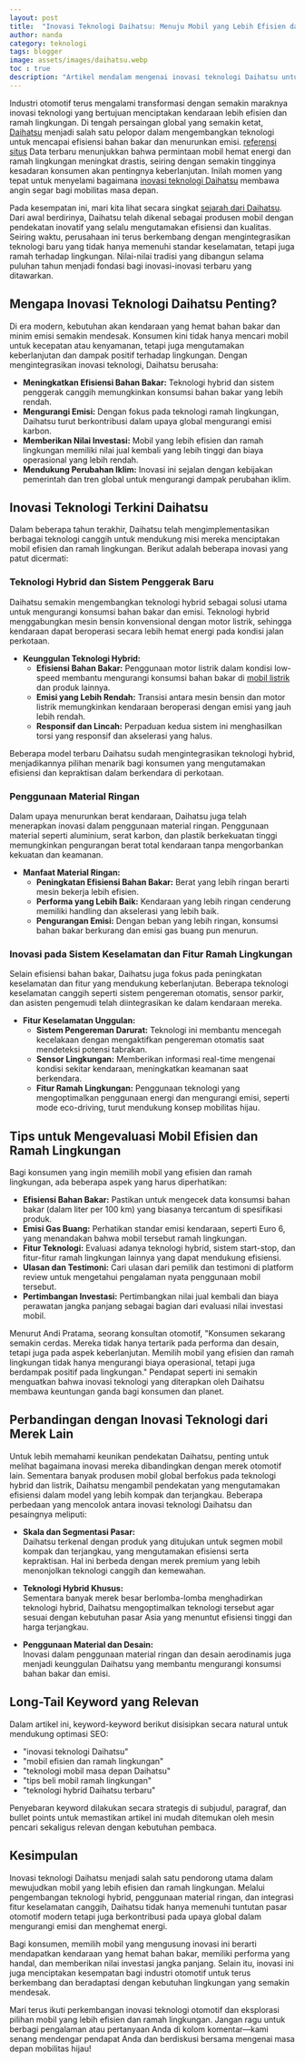 ```yaml
---
layout: post
title:  "Inovasi Teknologi Daihatsu: Menuju Mobil yang Lebih Efisien dan Ramah Lingkungan"
author: nanda
category: teknologi
tags: blogger
image: assets/images/daihatsu.webp
toc : true
description: "Artikel mendalam mengenai inovasi teknologi Daihatsu untuk menciptakan mobil yang lebih efisien dan ramah lingkungan, dengan ulasan lengkap tentang teknologi hybrid, material ringan, sistem penggerak baru, dan pendapat para ahli otomotif"
---
```


Industri otomotif terus mengalami transformasi dengan semakin maraknya inovasi teknologi yang bertujuan menciptakan kendaraan lebih efisien dan ramah lingkungan. Di tengah persaingan global yang semakin ketat, [Daihatsu](https://pediaku.id/bengkel-astra-daihatsu-indramayu/) menjadi salah satu pelopor dalam mengembangkan teknologi untuk mencapai efisiensi bahan bakar dan menurunkan emisi. [referensi situs](http://www.hepworthdaihatsu.com/) Data terbaru menunjukkan bahwa permintaan mobil hemat energi dan ramah lingkungan meningkat drastis, seiring dengan semakin tingginya kesadaran konsumen akan pentingnya keberlanjutan. Inilah momen yang tepat untuk menyelami bagaimana [inovasi teknologi Daihatsu](https://pediaku.id/inovasi-teknologi-daihatsu/) membawa angin segar bagi mobilitas masa depan.

Pada kesempatan ini, mari kita lihat secara singkat [sejarah dari Daihatsu](http://www.hepworthdaihatsu.com/info/sejarah-daihatsu-perjalanan-dari-awal-yang-sederhana/). Dari awal berdirinya, Daihatsu telah dikenal sebagai produsen mobil dengan pendekatan inovatif yang selalu mengutamakan efisiensi dan kualitas. Seiring waktu, perusahaan ini terus berkembang dengan mengintegrasikan teknologi baru yang tidak hanya memenuhi standar keselamatan, tetapi juga ramah terhadap lingkungan. Nilai-nilai tradisi yang dibangun selama puluhan tahun menjadi fondasi bagi inovasi-inovasi terbaru yang ditawarkan.

## Mengapa Inovasi Teknologi Daihatsu Penting?

Di era modern, kebutuhan akan kendaraan yang hemat bahan bakar dan minim emisi semakin mendesak. Konsumen kini tidak hanya mencari mobil untuk kecepatan atau kenyamanan, tetapi juga mengutamakan keberlanjutan dan dampak positif terhadap lingkungan. Dengan mengintegrasikan inovasi teknologi, Daihatsu berusaha:

- **Meningkatkan Efisiensi Bahan Bakar:** Teknologi hybrid dan sistem penggerak canggih memungkinkan konsumsi bahan bakar yang lebih rendah.
- **Mengurangi Emisi:** Dengan fokus pada teknologi ramah lingkungan, Daihatsu turut berkontribusi dalam upaya global mengurangi emisi karbon.
- **Memberikan Nilai Investasi:** Mobil yang lebih efisien dan ramah lingkungan memiliki nilai jual kembali yang lebih tinggi dan biaya operasional yang lebih rendah.
- **Mendukung Perubahan Iklim:** Inovasi ini sejalan dengan kebijakan pemerintah dan tren global untuk mengurangi dampak perubahan iklim.

## Inovasi Teknologi Terkini Daihatsu

Dalam beberapa tahun terakhir, Daihatsu telah mengimplementasikan berbagai teknologi canggih untuk mendukung misi mereka menciptakan mobil efisien dan ramah lingkungan. Berikut adalah beberapa inovasi yang patut dicermati:

### Teknologi Hybrid dan Sistem Penggerak Baru

Daihatsu semakin mengembangkan teknologi hybrid sebagai solusi utama untuk mengurangi konsumsi bahan bakar dan emisi. Teknologi hybrid menggabungkan mesin bensin konvensional dengan motor listrik, sehingga kendaraan dapat beroperasi secara lebih hemat energi pada kondisi jalan perkotaan.

- **Keunggulan Teknologi Hybrid:**
  - **Efisiensi Bahan Bakar:** Penggunaan motor listrik dalam kondisi low-speed membantu mengurangi konsumsi bahan bakar di [mobil listrik](https://pediaku.id/daftar-mobil-listrik-buatan-ford/) dan produk lainnya.
  - **Emisi yang Lebih Rendah:** Transisi antara mesin bensin dan motor listrik memungkinkan kendaraan beroperasi dengan emisi yang jauh lebih rendah.
  - **Responsif dan Lincah:** Perpaduan kedua sistem ini menghasilkan torsi yang responsif dan akselerasi yang halus.

Beberapa model terbaru Daihatsu sudah mengintegrasikan teknologi hybrid, menjadikannya pilihan menarik bagi konsumen yang mengutamakan efisiensi dan kepraktisan dalam berkendara di perkotaan.

### Penggunaan Material Ringan

Dalam upaya menurunkan berat kendaraan, Daihatsu juga telah menerapkan inovasi dalam penggunaan material ringan. Penggunaan material seperti aluminium, serat karbon, dan plastik berkekuatan tinggi memungkinkan pengurangan berat total kendaraan tanpa mengorbankan kekuatan dan keamanan.

- **Manfaat Material Ringan:**
  - **Peningkatan Efisiensi Bahan Bakar:** Berat yang lebih ringan berarti mesin bekerja lebih efisien.
  - **Performa yang Lebih Baik:** Kendaraan yang lebih ringan cenderung memiliki handling dan akselerasi yang lebih baik.
  - **Pengurangan Emisi:** Dengan beban yang lebih ringan, konsumsi bahan bakar berkurang dan emisi gas buang pun menurun.

### Inovasi pada Sistem Keselamatan dan Fitur Ramah Lingkungan

Selain efisiensi bahan bakar, Daihatsu juga fokus pada peningkatan keselamatan dan fitur yang mendukung keberlanjutan. Beberapa teknologi keselamatan canggih seperti sistem pengereman otomatis, sensor parkir, dan asisten pengemudi telah diintegrasikan ke dalam kendaraan mereka.

- **Fitur Keselamatan Unggulan:**
  - **Sistem Pengereman Darurat:** Teknologi ini membantu mencegah kecelakaan dengan mengaktifkan pengereman otomatis saat mendeteksi potensi tabrakan.
  - **Sensor Lingkungan:** Memberikan informasi real-time mengenai kondisi sekitar kendaraan, meningkatkan keamanan saat berkendara.
  - **Fitur Ramah Lingkungan:** Penggunaan teknologi yang mengoptimalkan penggunaan energi dan mengurangi emisi, seperti mode eco-driving, turut mendukung konsep mobilitas hijau.

## Tips untuk Mengevaluasi Mobil Efisien dan Ramah Lingkungan

Bagi konsumen yang ingin memilih mobil yang efisien dan ramah lingkungan, ada beberapa aspek yang harus diperhatikan:

- **Efisiensi Bahan Bakar:** Pastikan untuk mengecek data konsumsi bahan bakar (dalam liter per 100 km) yang biasanya tercantum di spesifikasi produk.
- **Emisi Gas Buang:** Perhatikan standar emisi kendaraan, seperti Euro 6, yang menandakan bahwa mobil tersebut ramah lingkungan.
- **Fitur Teknologi:** Evaluasi adanya teknologi hybrid, sistem start-stop, dan fitur-fitur ramah lingkungan lainnya yang dapat mendukung efisiensi.
- **Ulasan dan Testimoni:** Cari ulasan dari pemilik dan testimoni di platform review untuk mengetahui pengalaman nyata penggunaan mobil tersebut.
- **Pertimbangan Investasi:** Pertimbangkan nilai jual kembali dan biaya perawatan jangka panjang sebagai bagian dari evaluasi nilai investasi mobil.

Menurut Andi Pratama, seorang konsultan otomotif, "Konsumen sekarang semakin cerdas. Mereka tidak hanya tertarik pada performa dan desain, tetapi juga pada aspek keberlanjutan. Memilih mobil yang efisien dan ramah lingkungan tidak hanya mengurangi biaya operasional, tetapi juga berdampak positif pada lingkungan." Pendapat seperti ini semakin menguatkan bahwa inovasi teknologi yang diterapkan oleh Daihatsu membawa keuntungan ganda bagi konsumen dan planet.

## Perbandingan dengan Inovasi Teknologi dari Merek Lain

Untuk lebih memahami keunikan pendekatan Daihatsu, penting untuk melihat bagaimana inovasi mereka dibandingkan dengan merek otomotif lain. Sementara banyak produsen mobil global berfokus pada teknologi hybrid dan listrik, Daihatsu mengambil pendekatan yang mengutamakan efisiensi dalam model yang lebih kompak dan terjangkau. Beberapa perbedaan yang mencolok antara inovasi teknologi Daihatsu dan pesaingnya meliputi:

- **Skala dan Segmentasi Pasar:**  
  Daihatsu terkenal dengan produk yang ditujukan untuk segmen mobil kompak dan terjangkau, yang mengutamakan efisiensi serta kepraktisan. Hal ini berbeda dengan merek premium yang lebih menonjolkan teknologi canggih dan kemewahan.
  
- **Teknologi Hybrid Khusus:**  
  Sementara banyak merek besar berlomba-lomba menghadirkan teknologi hybrid, Daihatsu mengoptimalkan teknologi tersebut agar sesuai dengan kebutuhan pasar Asia yang menuntut efisiensi tinggi dan harga terjangkau.

- **Penggunaan Material dan Desain:**  
  Inovasi dalam penggunaan material ringan dan desain aerodinamis juga menjadi keunggulan Daihatsu yang membantu mengurangi konsumsi bahan bakar dan emisi.

## Long-Tail Keyword yang Relevan

Dalam artikel ini, keyword-keyword berikut disisipkan secara natural untuk mendukung optimasi SEO:
- "inovasi teknologi Daihatsu"
- "mobil efisien dan ramah lingkungan"
- "teknologi mobil masa depan Daihatsu"
- "tips beli mobil ramah lingkungan"
- "teknologi hybrid Daihatsu terbaru"

Penyebaran keyword dilakukan secara strategis di subjudul, paragraf, dan bullet points untuk memastikan artikel ini mudah ditemukan oleh mesin pencari sekaligus relevan dengan kebutuhan pembaca.

## Kesimpulan

Inovasi teknologi Daihatsu menjadi salah satu pendorong utama dalam mewujudkan mobil yang lebih efisien dan ramah lingkungan. Melalui pengembangan teknologi hybrid, penggunaan material ringan, dan integrasi fitur keselamatan canggih, Daihatsu tidak hanya memenuhi tuntutan pasar otomotif modern tetapi juga berkontribusi pada upaya global dalam mengurangi emisi dan menghemat energi.

Bagi konsumen, memilih mobil yang mengusung inovasi ini berarti mendapatkan kendaraan yang hemat bahan bakar, memiliki performa yang handal, dan memberikan nilai investasi jangka panjang. Selain itu, inovasi ini juga menciptakan kesempatan bagi industri otomotif untuk terus berkembang dan beradaptasi dengan kebutuhan lingkungan yang semakin mendesak.

Mari terus ikuti perkembangan inovasi teknologi otomotif dan eksplorasi pilihan mobil yang lebih efisien dan ramah lingkungan. Jangan ragu untuk berbagi pengalaman atau pertanyaan Anda di kolom komentar—kami senang mendengar pendapat Anda dan berdiskusi bersama mengenai masa depan mobilitas hijau!